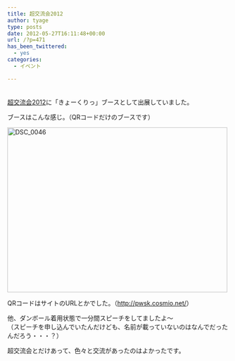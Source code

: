 ```yaml
---
title: 超交流会2012
author: tyage
type: posts
date: 2012-05-27T16:11:48+00:00
url: /?p=471
has_been_twittered:
  - yes
categories:
  - イベント

---
```

<p>　<br />
<a href="http://www.johogaku.net/sn2012">超交流会2012</a>に「きょーくりっ」ブースとして出展していました。</p>
<p>ブースはこんな感じ。（QRコードだけのブースです）</p>
<p><a href="http://www.flickr.com/photos/tyage/7277875688/" title="DSC_0046 by チャゲ, on Flickr"><img src="http://farm8.staticflickr.com/7103/7277875688_891f6718d9.jpg" width="500" height="375" alt="DSC_0046"></a></p>
<p>QRコードはサイトのURLとかでした。（<a href="http://pwsk.cosmio.net/">http://pwsk.cosmio.net/</a>）</p>
<p>他、ダンボール着用状態で一分間スピーチをしてましたよ～<br />
（スピーチを申し込んでいたんだけども、名前が載っていないのはなんでだったんだろう・・・？）</p>
<p>超交流会とだけあって、色々と交流があったのはよかったです。</p>
<p><object width="500" height="375"><param name="flashvars" value="offsite=true&#038;lang=en-us&#038;page_show_url=%2Fphotos%2Ftyage%2Fsets%2F72157629914655952%2Fshow%2F&#038;page_show_back_url=%2Fphotos%2Ftyage%2Fsets%2F72157629914655952%2F&#038;set_id=72157629914655952&#038;jump_to="></param><param name="movie" value="http://www.flickr.com/apps/slideshow/show.swf?v=109615"></param><param name="allowFullScreen" value="true"></param></object></p>
